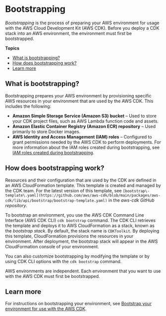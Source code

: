 # Bootstrapping<a name="bootstrapping"></a>

*Bootstrapping* is the process of preparing your AWS environment for usage with the AWS Cloud Development Kit \(AWS CDK\)\. Before you deploy a CDK stack into an AWS environment, the environment must first be bootstrapped\.

**Topics**
+ [What is bootstrapping?](#bootstrapping-what)
+ [How does bootstrapping work?](#bootstrapping-how)
+ [Learn more](#bootstrapping-learn)

## What is bootstrapping?<a name="bootstrapping-what"></a>

Bootstrapping prepares your AWS environment by provisioning specific AWS resources in your environment that are used by the AWS CDK\. This includes the following:
+ **Amazon Simple Storage Service \(Amazon S3\) bucket** – Used to store your CDK project files, such as AWS Lambda function code and assets\.
+ **Amazon Elastic Container Registry \(Amazon ECR\) repository** – Used primarily to store Docker images\.
+ **AWS Identity and Access Management \(IAM\) roles** – Configured to grant permissions needed by the AWS CDK to perform deployments\. For more information about the IAM roles created during bootstrapping, see [IAM roles created during bootstrapping](bootstrapping-env.md#bootstrapping-env-roles)\.

## How does bootstrapping work?<a name="bootstrapping-how"></a>

Resources and their configuration that are used by the CDK are defined in an AWS CloudFormation template\. This template is created and managed by the CDK team\. For the latest version of this template, see `[bootstrap\-template\.yaml](https://github.com/aws/aws-cdk/blob/main/packages/aws-cdk/lib/api/bootstrap/bootstrap-template.yaml)` in the *aws\-cdk GitHub repository*\.

To bootstrap an environment, you use the AWS CDK Command Line Interface \(AWS CDK CLI\) `cdk bootstrap` command\. The CDK CLI retrieves the template and deploys it to AWS CloudFormation as a stack, known as the *bootstrap stack*\. By default, the stack name is `CDKToolkit`\. By deploying this template, CloudFormation provisions the resources in your environment\. After deployment, the bootstrap stack will appear in the AWS CloudFormation console of your environment\.

You can also customize bootstrapping by modifying the template or by using CDK CLI options with the `cdk bootstrap` command\.

AWS environments are independent\. Each environment that you want to use with the AWS CDK must first be bootstrapped\.

## Learn more<a name="bootstrapping-learn"></a>

For instructions on bootstrapping your environment, see [Bootstrap your environment for use with the AWS CDK](bootstrapping-env.md)\.